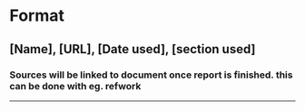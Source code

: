# Format
## [Name], [URL], [Date used], [section used]
### Sources will be linked to document once report is finished. this can be done with eg. refwork

- - - - -


